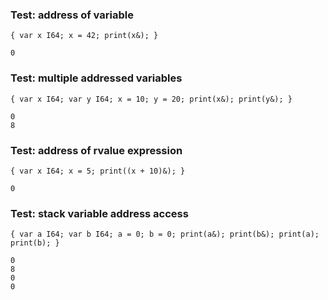 ### Test: address of variable
```zong-program
{ var x I64; x = 42; print(x&); }
```
```execute
0
```

### Test: multiple addressed variables
```zong-program
{ var x I64; var y I64; x = 10; y = 20; print(x&); print(y&); }
```
```execute
0
8
```

### Test: address of rvalue expression
```zong-program
{ var x I64; x = 5; print((x + 10)&); }
```
```execute
0
```

### Test: stack variable address access
```zong-program
{ var a I64; var b I64; a = 0; b = 0; print(a&); print(b&); print(a); print(b); }
```
```execute
0
8
0
0
```

